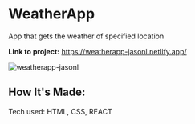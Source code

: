 
# WeatherApp
App that gets the weather of specified location

<strong>Link to project:</strong> https://weatherapp-jasonl.netlify.app/

![weatherapp-jasonl](https://user-images.githubusercontent.com/11216742/170199288-d8be6d3d-7391-460e-807a-8923890fc0e6.png)

<h2>How It's Made:</h2>

Tech used: HTML, CSS, REACT
